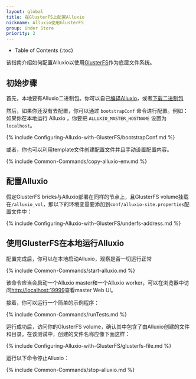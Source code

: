 ```yaml
---
layout: global
title: 在GlusterFS上配置Alluxio
nickname: Alluxio使用GlusterFS
group: Under Store
priority: 2
---
```


* Table of Contents
{:toc}

该指南介绍如何配置Alluxio以使用[GlusterFS](http://www.gluster.org/)作为底层文件系统。

## 初始步骤

首先，本地要有Alluxio二进制包。你可以自己[编译Alluxio](Building-Alluxio-Master-Branch.html)，或者[下载二进制包](Running-Alluxio-Locally.html)

然后，如果你还没有去配置，你可以通过 `bootstrapConf` 命令进行配置。例如：如果你在本地运行 Alluxio ，你要把 `ALLUXIO_MASTER_HOSTNAME` 设置为 `localhost`。

{% include Configuring-Alluxio-with-GlusterFS/bootstrapConf.md %}

或者，你也可以利用template文件创建配置文件并且手动设置配置内容。

{% include Common-Commands/copy-alluxio-env.md %}

## 配置Alluxio

假定GlusterFS bricks与Alluxio部署在同样的节点上，且GlusterFS volume挂载在`/alluxio_vol`，那以下的环境变量要添加到`conf/alluxio-site.properties`配置文件中：

{% include Configuring-Alluxio-with-GlusterFS/underfs-address.md %}

## 使用GlusterFS在本地运行Alluxio

配置完成后，你可以在本地启动Alluxio，观察是否一切运行正常

{% include Common-Commands/start-alluxio.md %}

该命令应当会启动一个Alluxio master和一个Alluxio worker，可以在浏览器中访问[http://localhost:19999](http://localhost:19999)查看master Web UI。

接着，你可以运行一个简单的示例程序：

{% include Common-Commands/runTests.md %}

运行成功后，访问你的GlusterFS volume，确认其中包含了由Alluxio创建的文件和目录。在该测试中，创建的文件名称应像下面这样：

{% include Configuring-Alluxio-with-GlusterFS/glusterfs-file.md %}

运行以下命令停止Alluxio：

{% include Common-Commands/stop-alluxio.md %}
